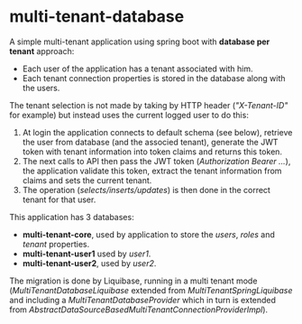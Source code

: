 # multi-tenant-database

A simple multi-tenant application using spring boot with **database per tenant** approach:
* Each user of the application has a tenant associated with him.
* Each tenant connection properties is stored in the database along with the users.

The tenant selection is not made by taking by HTTP header (_"X-Tenant-ID"_ for example) but instead uses the current logged user to do this:
1. At login the application connects to default schema (see below), retrieve the user from database (and the associed tenant), generate the JWT token with tenant information into token claims and returns this token.
2. The next calls to API then pass the JWT token (_Authorization Bearer ..._), the application validate this token, extract the tenant information from claims and sets the current tenant.
3. The operation (_selects/inserts/updates_) is then done in the correct tenant for that user.

This application has 3 databases:
* **multi-tenant-core**, used by application to store the _users_, _roles_ and _tenant_ properties.
* **multi-tenant-user1** used by _user1_.
* **multi-tenant-user2**, used by _user2_.

The migration is done by Liquibase, running in a multi tenant mode (_MultiTenantDatabaseLiquibase_ extended from _MultiTenantSpringLiquibase_ and including a _MultiTenantDatabaseProvider_ which in turn is extended from _AbstractDataSourceBasedMultiTenantConnectionProviderImpl_).
